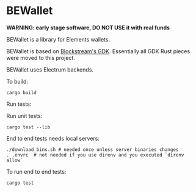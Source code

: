 # BEWallet

**WARNING: early stage software, DO NOT USE it with real funds**

BEWallet is a library for Elements wallets.

BEWallet is based on [Blockstream's GDK](https://github.com/Blockstream/gdk).
Essentially all GDK Rust pieces were moved to this project.

BEWallet uses Electrum backends.

To build:

```
cargo build
```

Run tests:

Run unit tests:
```
cargo test --lib
```

End to end tests needs local servers:

```
./download_bins.sh # needed once unless server binaries changes
. .envrc  # not needed if you use direnv and you executed `direnv allow`
```

To run end to end tests:

```
cargo test
```
